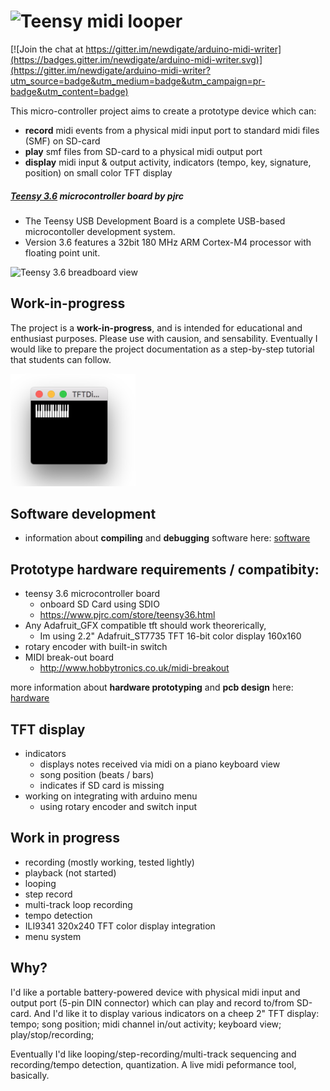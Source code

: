 # ![Teensy midi looper](https://raw.githubusercontent.com/newdigate/arduino-midi-writer/master/logo.svg?sanitize=true "Teensy midi looper")

[![Join the chat at https://gitter.im/newdigate/arduino-midi-writer](https://badges.gitter.im/newdigate/arduino-midi-writer.svg)](https://gitter.im/newdigate/arduino-midi-writer?utm_source=badge&utm_medium=badge&utm_campaign=pr-badge&utm_content=badge)

This micro-controller project aims to create a prototype device which can:
* **record** midi events from a physical midi input port to standard midi files (SMF) on SD-card
* **play** smf files from SD-card to a physical midi output port
* **display** midi input & output activity, indicators (tempo, key, signature, position) on small color TFT display 


##### [Teensy 3.6](https://www.pjrc.com/store/teensy36.html "Teensy 3.6") microcontroller board by **pjrc**  
* The Teensy USB Development Board is a complete USB-based microcontoller development system.
* Version 3.6 features a 32bit 180 MHz ARM Cortex-M4 processor with floating point unit.

![Teensy 3.6 breadboard view](https://raw.githubusercontent.com/newdigate/arduino-midi-writer/master/Hardware/svg/teensy3.6_breadboard.svg?sanitize=true "Teensy 3.6 microcontroller board") 

## Work-in-progress
The project is a **work-in-progress**, and is intended for educational and enthusiast purposes. Please use with causion, and sensability. Eventually I would like to prepare the project documentation as a step-by-step tutorial that students can follow.

<img src="Software/docs/images/tft_emulator.png" width="200px"/>

## Software development
 * information about **compiling** and **debugging** software here: [software](Software)

## Prototype hardware requirements / compatibity:
  * teensy 3.6 microcontroller board 
    * onboard SD Card using SDIO
    * https://www.pjrc.com/store/teensy36.html
  * Any Adafruit_GFX compatible tft should work theorerically,
    * Im using 2.2" Adafruit_ST7735 TFT 16-bit color display 160x160
  * rotary encoder with built-in switch
  * MIDI break-out board 
    * http://www.hobbytronics.co.uk/midi-breakout
    
more information about **hardware prototyping** and **pcb design** here: [hardware](Hardware)

## TFT display
  * indicators
    * displays notes received via midi on a piano keyboard view
    * song position (beats / bars)
    * indicates if SD card is missing
  * working on integrating with arduino menu
    * using rotary encoder and switch input

## Work in progress
  * recording (mostly working, tested lightly)
  * playback (not started)
  * looping
  * step record
  * multi-track loop recording
  * tempo detection
  * ILI9341 320x240 TFT color display integration
  * menu system
  
## Why?
I'd like a portable battery-powered device with physical midi input and output port (5-pin DIN connector) which can play and record to/from SD-card. And I'd like it to display various indicators on a cheep 2" TFT display: tempo; song position; midi channel in/out activity; keyboard view; play/stop/recording;

Eventually I'd like looping/step-recording/multi-track sequencing and recording/tempo detection, quantization. A live midi peformance tool, basically. 
